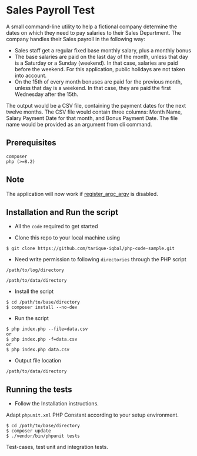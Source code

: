 # Sales Payroll Test
A small command-line utility to help a fictional company determine the dates on which they need to pay salaries to their Sales Department. The company handles their Sales payroll in the following way:
- Sales staff get a regular fixed base monthly salary, plus a monthly bonus
- The base salaries are paid on the last day of the month, unless that day is a Saturday or a Sunday (weekend). In that case, salaries are paid before the weekend. For this application, public holidays are not taken into account.
- On the 15th of every month bonuses are paid for the previous month, unless that day is a weekend. In that case, they are paid the first Wednesday after the 15th.

The output would be a CSV file, containing the payment dates for the next twelve months. The CSV file would contain three columns: Month Name, Salary Payment Date for that month, and Bonus Payment Date. The file name would be provided as an argument from cli command.

## Prerequisites

```
composer
php (>=8.2)
```

## Note
The application will now work if [register_argc_argv](http://php.net/manual/en/ini.core.php#ini.register-argc-argv) is disabled.

## Installation and Run the script

- All the `code` required to get started

- Clone this repo to your local machine using
```shell
$ git clone https://github.com/tarique-iqbal/php-code-sample.git
```

- Need write permission to following `directories` through the PHP script

`/path/to/log/directory`

`/path/to/data/directory`

- Install the script

```shell
$ cd /path/to/base/directory
$ composer install --no-dev
```

- Run the script

```shell
$ php index.php --file=data.csv
or
$ php index.php -f=data.csv
or
$ php index.php data.csv
```

- Output file location

`/path/to/data/directory`

## Running the tests

- Follow the Installation instructions.

Adapt `phpunit.xml` PHP Constant according to your setup environment.

```shell
$ cd /path/to/base/directory
$ composer update
$ ./vendor/bin/phpunit tests
```

Test-cases, test unit and integration tests.